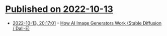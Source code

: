 # [Published on 2022-10-13](index.md)

* [2022-10-13, 20:17:01](https://lobste.rs/s/v4r1jy/how_ai_image_generators_work_stable) - [How AI Image Generators Work (Stable Diffusion / Dall-E)](https://www.youtube.com/watch?v=1CIpzeNxIhU)
